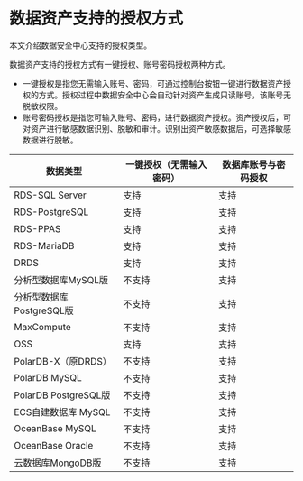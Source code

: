 # 数据资产支持的授权方式

本文介绍数据安全中心支持的授权类型。

数据资产支持的授权方式有一键授权、账号密码授权两种方式。

-   一键授权是指您无需输入账号、密码，可通过控制台按钮一键进行数据资产授权的方式。授权过程中数据安全中心会自动针对资产生成只读账号，该账号无脱敏权限。
-   账号密码授权是指您可输入账号、密码，进行数据资产授权。资产授权后，可对资产进行敏感数据识别、脱敏和审计。识别出资产敏感数据后，可选择敏感数据进行脱敏。

|数据类型|一键授权（无需输入密码）|数据库账号与密码授权|
|----|------------|----------|
|RDS-SQL Server|支持|支持|
|RDS-PostgreSQL|支持|支持|
|RDS-PPAS|支持|支持|
|RDS-MariaDB|支持|支持|
|DRDS|支持|支持|
|分析型数据库MySQL版|不支持|支持|
|分析型数据库PostgreSQL版|不支持|支持|
|MaxCompute|不支持|支持|
|OSS|支持|支持|
|PolarDB-X（原DRDS）|不支持|支持|
|PolarDB MySQL|不支持|支持|
|PolarDB PostgreSQL版|不支持|支持|
|ECS自建数据库 MySQL|不支持|支持|
|OceanBase MySQL|不支持|支持|
|OceanBase Oracle|不支持|支持|
|云数据库MongoDB版|不支持|支持|

